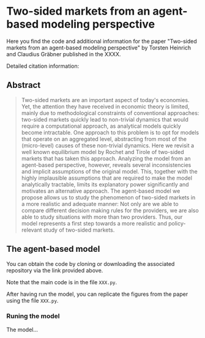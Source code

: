 # Two-sided markets from an agent-based modeling perspective
Here you find the code and additional information for the paper "Two-sided markets from an agent-based modeling perspective" by Torsten Heinrich and Claudius Gräbner published in the XXXX.

Detailed citation information:

## Abstract
> Two-sided markets are an important aspect of today's economies. Yet, the attention they have received in economic theory is limited, mainly due to methodological constraints of conventional approaches: two-sided markets quickly lead to non-trivial dynamics that would require a computational approach, as analytical models quickly become intractable.
> One approach to this problem is to opt for models that operate on an aggregated level, abstracting from most of the (micro-level) causes of these non-trivial dynamics. 
> Here we revisit a well known equilibrium model by Rochet and Tirole of two-sided markets that has taken this approach. 
> Analyzing the model from an agent-based perspective, however, reveals several inconsistencies and implicit assumptions of the original model.
> This, together with the highly implausible assumptions that are required to make the model analytically tractable, limits its explanatory power significantly and motivates an alternative approach. 
> The agent-based model we propose allows us to study the phenomenon of two-sided markets in a more realistic and adequate manner:
> Not only are we able to compare different decision making rules for the providers, we are also able to study situations with more than two providers.
> Thus, our model represents a first step towards a more realistic and policy-relevant study of two-sided markets. 


## The agent-based model
You can obtain the code by cloning or downloading the associated repository via the link provided above.

Note that the main code is in the file `XXX.py`.

After having run the model, you can replicate the figures from the paper using the file `XXX.py`.

### Runing the model
The model...

